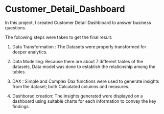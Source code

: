 # Customer_Detail_Dashboard

In this project, I created Customer Detail Dashbloard to answer business questions.

The following steps were taken to get the final result:

1. Data Transformation : The Datasets were properly transformed for deeper analytics.

2. Data Modelling: Because there are about 7 different tables of the datasets, Data model was done to establish the relationship among the tables.

3. DAX : Simple and Complex Dax functions were used to generate insights from the dataset; both Calculated columns and measures.

4. Dashborad creation: The insights generated were displayed on a dashboard using suitable charts for each information to convey the key findings.

